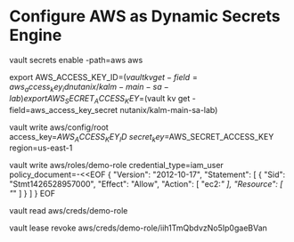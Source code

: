# Configure AWS as Dynamic Secrets Engine

vault secrets enable -path=aws aws

export AWS_ACCESS_KEY_ID=$(vault kv get -field=aws_access_key_id nutanix/kalm-main-sa-lab)
export AWS_SECRET_ACCESS_KEY=$(vault kv get -field=aws_access_key_secret nutanix/kalm-main-sa-lab)

vault write aws/config/root \
    access_key=$AWS_ACCESS_KEY_ID \
    secret_key=$AWS_SECRET_ACCESS_KEY \
    region=us-east-1

vault write aws/roles/demo-role credential_type=iam_user policy_document=-<<EOF
{
  "Version": "2012-10-17",
  "Statement": [
    {
      "Sid": "Stmt1426528957000",
      "Effect": "Allow",
      "Action": [
        "ec2:*"
      ],
      "Resource": [
        "*"
      ]
    }
  ]
}
EOF

vault read aws/creds/demo-role

vault lease revoke aws/creds/demo-role/iih1TmQbdvzNo5Ip0gaeBVan